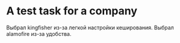 # A test task for a company
Выбрал kingfisher из-за легкой настройки кеширования.
Выбрал alamofire из-за удобства.
